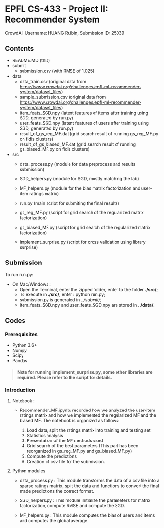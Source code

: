 # EPFL CS-433 - Project II: Recommender System

CrowdAI: Username: HUANG Ruibin, Submission ID: 25039

## Contents
- README.MD (this)
- submit
    - submission.csv (with RMSE of 1.025)
- data
    - data_train.csv (original data from https://www.crowdai.org/challenges/epfl-ml-recommender-system/dataset_files)
    - sample_submission.csv (original data from https://www.crowdai.org/challenges/epfl-ml-recommender-system/dataset_files)
    - item_feats_SGD.npy (latent features of items after training using SGD, generated by run.py)
    - user_feats_SGD.npy (latent features of users after training using SGD, generated by run.py)
    - result_of_gs_reg_MF.dat (grid search result of running gs_reg_MF.py on fidis clusters)
    - result_of_gs_biased_MF.dat (grid search result of running gs_biased_MF.py on fidis clusters)
- src
    - data_process.py (module for data preprocess and results submission)
    - SGD_helpers.py (module for SGD, mostly matching the lab)
    - MF_helpers.py (module for the bias matrix factorization and user-item ratings matrix)

    - run.py (main script for submiting the final results)

    - gs_reg_MF.py (script for grid search of the regularized matrix factorization)
    - gs_biased_MF.py (script for grid search of the regularized matrix factorization)
    - implement_surprise.py (script for cross validation using library surprise)

## Submission
To run run.py:
- On Mac/Windows : 
    - Open the Terminal, enter the zipped folder, enter to the folder **./src/**; 
    - To execute in  **./src/**, enter : python run.py;
    - submission.py is generated in *../submit/*;
    - item_feats_SGD.npy and user_feats_SGD.npy are stored in **../data/**.

## Codes
### Prerequisites
- Python 3.6+
- Numpy
- Scipy
- Pandas

> #### Note for running implement_surprise.py, some other libraries are required. Please refer to the script for details.

### Introduction
1. Notebook : 
    - Recommender_MF.ipynb: recorded how we analyzed the user-item ratings matrix and how we implemented the regularized MF and the biased MF. The notebook is organized as follows:

        1. Load data, split the ratings matrix into training and testing set
        2. Statistics analysis
        3. Presentation of the MF methods used
        4. Grid search of the best parameters (This part has been reorganized in gs_reg_MF.py and gs_biased_MF.py)
        5. Compute the predictions
        6. Creation of csv file for the submission.

2. Python modules :
    - data_process.py : This module transforms the data of a csv file into a sparse ratings matrix, split the data and functions to convert the final made predictions the correct format. 

    - SGD_helpers.py : This module initialize the parameters for matrix factorization, compute RMSE and compute the SGD.

    - MF_helpers.py : This module computes the bias of users and items and computes the global average.
